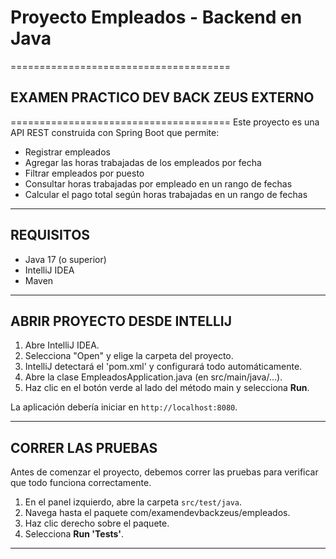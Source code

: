 # Proyecto Empleados - Backend en Java

======================================
## EXAMEN PRACTICO DEV BACK ZEUS EXTERNO
======================================
Este proyecto es una API REST construida con Spring Boot que permite:

- Registrar empleados
- Agregar las horas trabajadas de los empleados por fecha
- Filtrar empleados por puesto
- Consultar horas trabajadas por empleado en un rango de fechas
- Calcular el pago total según horas trabajadas en un rango de fechas

---

## REQUISITOS

- Java 17 (o superior)
- IntelliJ IDEA
- Maven

---

## ABRIR PROYECTO DESDE INTELLIJ

1. Abre IntelliJ IDEA.
2. Selecciona "Open" y elige la carpeta del proyecto.
3. IntelliJ detectará el 'pom.xml' y configurará todo automáticamente.
4. Abre la clase EmpleadosApplication.java (en src/main/java/...).
5. Haz clic en el botón verde al lado del método main y selecciona **Run**.

La aplicación debería iniciar en `http://localhost:8080`.

---

## CORRER LAS PRUEBAS

Antes de comenzar el proyecto, debemos correr las pruebas para verificar que todo funciona correctamente.

1. En el panel izquierdo, abre la carpeta `src/test/java`.
2. Navega hasta el paquete com/examendevbackzeus/empleados.
3. Haz clic derecho sobre el paquete.
4. Selecciona **Run 'Tests'**.


---

